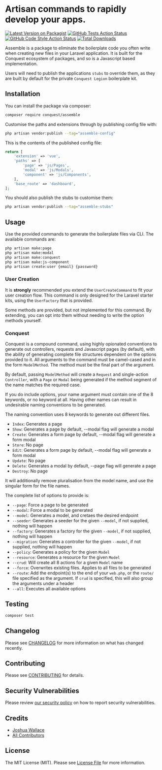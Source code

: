 # Artisan commands to rapidly develop your apps.

[![Latest Version on Packagist](https://img.shields.io/packagist/v/conquest/assemble.svg?style=flat-square)](https://packagist.org/packages/conquest/assemble)
[![GitHub Tests Action Status](https://img.shields.io/github/actions/workflow/status/conquest/assemble/run-tests.yml?branch=main&label=tests&style=flat-square)](https://github.com/conquest/assemble/actions?query=workflow%3Arun-tests+branch%3Amain)
[![GitHub Code Style Action Status](https://img.shields.io/github/actions/workflow/status/conquest/assemble/fix-php-code-style-issues.yml?branch=main&label=code%20style&style=flat-square)](https://github.com/conquest/assemble/actions?query=workflow%3A"Fix+PHP+code+style+issues"+branch%3Amain)
[![Total Downloads](https://img.shields.io/packagist/dt/conquest/assemble.svg?style=flat-square)](https://packagist.org/packages/conquest/assemble)

Assemble is a package to eliminate the boilerplate code you often write when creating new files in your Laravel application. It is built for the Conquest ecosystem of packages, and so is a Javascript based implementation. 

Users will need to publish the applications `stubs` to override them, as they are built by default for the private `Conquest Legion` boilerplate kit.

## Installation

You can install the package via composer:

```bash
composer require conquest/assemble
```

Customise the paths and extensions through by publishing config file with:

```bash
php artisan vendor:publish --tag="assemble-config"
```

This is the contents of the published config file:

```php
return [
    'extension' => 'vue',
    'paths' => [
        'page' => 'js/Pages',
        'modal' => 'js/Modals',
        'component' => 'js/Components',
    ],
    'base_route' => 'dashboard',
];

```

You should also publish the stubs to customise them:
    
```bash
php artisan vendor:publish --tag="assemble-stubs"
```


## Usage
Use the provided commands to generate the boilerplate files via CLI. The available commands are:

```bash
php artisan make:page
php artisan make:modal
php artisan make:conquest
php artisan make:js-component
php artisan create:user {email} {password}
```

### User Creation
It is **strongly** recommended you extend the `UserCreateCommand` to fit your user creation flow. This command is only designed for the Laravel starter kits, using the `UserFactory` that is provided.

Some methods are provided, but not implemented for this command. By extending, you can opt into them without needing to write the option methods yourself.

### Conquest
Conquest is a compound command, using highly opionated conventions to generate out controllers, requests and Javascript pages (by default), with the ability of generating complete file structures dependent on the options provided to it. All arguments to the command must be camel-cased and in the form `ModelMethod`. The method must be the final part of the argument.

By default, passing `ModelMethod` will create a `Request` and single-action `Controller`, with a `Page` or `Modal` being generated if the method segment of the name matches the required case.

If you do include options, your name argument must contain one of the 8 keywords, or no keyword at all. Having other names can result in undesirable naming conventions to be generated.

The naming convention uses 8 keywords to generate out different files.
- `Index`: Generates a page
- `Show`: Generates a page by default, --modal flag will generate a modal
- `Create`: Generates a form page by default, --modal flag will generate a form modal
- `Store`: No page
- `Edit`: Generates a form page by default, --modal flag will generate a form modal
- `Update`: No page
- `Delete`: Generates a modal by default, --page flag will generate a page
- `Destroy`: No page

It will additionally remove pluralisation from the model name, and use the singular form for the file names.

The complete list of options to provide is:
- `--page`: Force a page to be generated
- `--modal`: Force a modal to be generated
- `--model`: Generates a model, and cretaes the desired endpoint
- `--seeder`: Generates a seeder for the given `--model`, if not supplied, nothing will happen
- `--factory`: Generates a factory for the given `--model`, if not supplied, nothing will happen
- `--migration`: Generates a controller for the given `--model`, if not supplied, nothing will happen
- `--policy`: Generates a policy for the given `Model`
- `--resource`: Generates a resource for the given `Model`
- `--crud`: Will create all 8 actions for a given `Model` name
- `--force`: Overwrites existing files. Applies to all files to be generated
- `--route`: Add the endpoint(s) to the end of your `web.php`, or the `route/` file specified as the argument. If `crud` is specified, this will also group the arguments under a header
- `--all`: Executes all available options

## Testing

```bash
composer test
```

## Changelog

Please see [CHANGELOG](CHANGELOG.md) for more information on what has changed recently.

## Contributing

Please see [CONTRIBUTING](CONTRIBUTING.md) for details.

## Security Vulnerabilities

Please review [our security policy](../../security/policy) on how to report security vulnerabilities.

## Credits

- [Joshua Wallace](https://github.com/jdw5)
- [All Contributors](../../contributors)

## License

The MIT License (MIT). Please see [License File](LICENSE.md) for more information.
